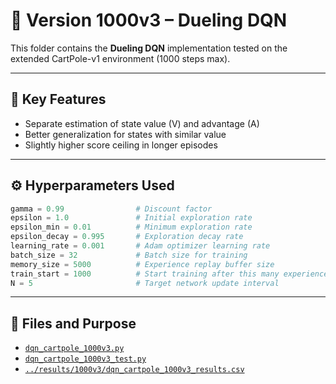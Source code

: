 # 🧠 Version 1000v3 – Dueling DQN

This folder contains the **Dueling DQN** implementation tested on the extended CartPole-v1 environment (1000 steps max).

---

## 📌 Key Features

- Separate estimation of state value (V) and advantage (A)
- Better generalization for states with similar value
- Slightly higher score ceiling in longer episodes

---

## ⚙️ Hyperparameters Used
```python
gamma = 0.99                # Discount factor  
epsilon = 1.0               # Initial exploration rate  
epsilon_min = 0.01          # Minimum exploration rate  
epsilon_decay = 0.995       # Exploration decay rate  
learning_rate = 0.001       # Adam optimizer learning rate  
batch_size = 32             # Batch size for training  
memory_size = 5000          # Experience replay buffer size  
train_start = 1000          # Start training after this many experiences  
N = 5                       # Target network update interval  
```
---

## 📁 Files and Purpose

- [`dqn_cartpole_1000v3.py`](./dqn_cartpole_1000v3.py)  
- [`dqn_cartpole_1000v3_test.py`](./dqn_cartpole_1000v3_test.py)  
- [`../results/1000v3/dqn_cartpole_1000v3_results.csv`](../results/1000v3/dqn_cartpole_1000v3_results.csv)
